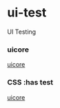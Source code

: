 # ui-test
 UI Testing
 
### uicore
[uicore](https://suiramus.github.io/ui-test/uicore/)

### CSS :has test
[uicore](https://suiramus.github.io/ui-test/has/)
